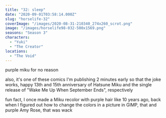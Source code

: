 ```yaml
---
title: "32: sleep"
date: "2020-09-01T03:58:14.000Z"
slug: "horselife-32"
coverImage: "/images/2020-08-31-210340_274x260_scrot.png"
image: "/images/horselife98-032-500x1569.png"
seasons: "Season 3"
characters:
  - "Yuki"
  - "The Creator"
locations:
  - "The Void"
---
```


purple miku for no reason

also, it's one of these comics I'm publishing 2 minutes early so that the joke works, happy 13th and 15th anniversary of Hatsune Miku and the single release of "Wake Me Up When September Ends", respectively

fun fact, I once made a Miku recolor with purple hair like 10 years ago, back when I figured out how to change the colors in a picture in GIMP, that and purple Amy Rose, that was wack
